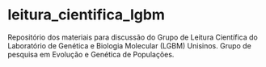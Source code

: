 # leitura_cientifica_lgbm
Repositório dos materiais para discussão do Grupo de Leitura Científica do Laboratório de Genética e Biologia Molecular (LGBM) Unisinos. Grupo de pesquisa em Evolução e Genética de Populações.
